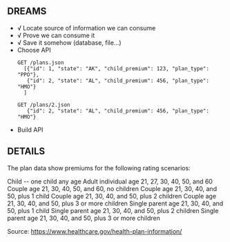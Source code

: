 ## DREAMS

* √ Locate source of information we can consume
* √ Prove we can consume it
* √ Save it somehow (database, file...)
* Choose API
  ```
  GET /plans.json
    [{"id": 1, "state": "AK", "child_premium": 123, "plan_type": "PPO"},
     {"id": 2, "state": "AL", "child_premium": 456, "plan_type": "HMO"}
    ]

  GET /plans/2.json
     {"id": 2, "state": "AL", "child_premium": 456, "plan_type": "HMO"}
  ```
* Build API

## DETAILS

The plan data show premiums for the following rating scenarios:

Child -- one child any age
Adult individual age 21, 27, 30, 40, 50, and 60
Couple age 21, 30, 40, 50, and 60, no children
Couple age 21, 30, 40, and 50, plus 1 child
Couple age 21, 30, 40, and 50, plus 2 children
Couple age 21, 30, 40, and 50, plus 3 or more children
Single parent age 21, 30, 40, and 50, plus 1 child
Single parent age 21, 30, 40, and 50, plus 2 children
Single parent age 21, 30, 40, and 50, plus 3 or more children

Source: https://www.healthcare.gov/health-plan-information/

